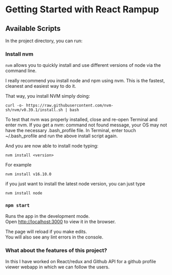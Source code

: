 # Getting Started with React Rampup

## Available Scripts

In the project directory, you can run:

### Install nvm

```nvm``` allows you to quickly install and use different versions of node via the command line.

I really recommend you install node and npm using nvm. This is the fastest, cleanest and easiest way to do it.

That way, you install NVM simply doing:

```curl -o- https://raw.githubusercontent.com/nvm-sh/nvm/v0.39.1/install.sh | bash```

To test that nvm was properly installed, close and re-open Terminal and enter nvm. If you get a nvm: command not found message, your OS may not have the necessary .bash_profile file. In Terminal, enter touch ~/.bash_profile and run the above install script again.

And you are now able to install node typing:

```nvm install <version>```

For example

```nvm install v16.10.0```

if you just want to install the latest node version, you can just type

```nvm install node```

### `npm start`

Runs the app in the development mode.\
Open [http://localhost:3000](http://localhost:3000) to view it in the browser.

The page will reload if you make edits.\
You will also see any lint errors in the console.

### What about the features of this project?
In this I have worked on React/redux and Github API for a github profile viewer webapp in which we can follow the users.
